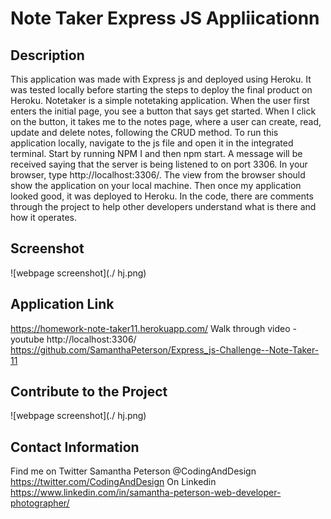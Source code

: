 # Note Taker Express JS Appliicationn 

## Description
This application was made with Express js and deployed using Heroku. It was tested locally before starting the steps to deploy the final product on Heroku. 
Notetaker is a simple notetaking application. When the user first enters the initial page, you see a button that says get started. When I click on the button, it takes me to the notes page, where a user can create, read, update and delete notes, following the CRUD method. To run this application locally, navigate to the js file and open it in the integrated terminal. Start by running NPM I and then npm start. A message will be received saying that the server is being listened to on port 3306. 
In your browser, type http://localhost:3306/. The view from the browser should show the application on your local machine. Then once my application looked good, it was deployed to Heroku. In the code, there are comments through the project to help other developers understand what is there and how it operates. 

## Screenshot
![webpage screenshot](./ hj.png)

## Application Link
https://homework-note-taker11.herokuapp.com/
Walk through video -youtube
http://localhost:3306/
https://github.com/SamanthaPeterson/Express_js-Challenge--Note-Taker-11

## Contribute to the Project 
![webpage screenshot](./ hj.png)

## Contact Information
Find me on Twitter Samantha Peterson @CodingAndDesign
https://twitter.com/CodingAndDesign
On Linkedin
https://www.linkedin.com/in/samantha-peterson-web-developer-photographer/
